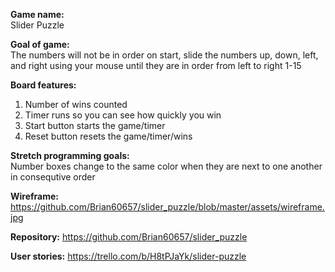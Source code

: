**Game name:** </br>
Slider Puzzle


**Goal of game:** </br>
The numbers will not be in order on start, slide the numbers up, down, left, and right using your mouse until they are in order from left to right 1-15


**Board features:** </br>
1.  Number of wins counted </br>
2.  Timer runs so you can see how quickly you win </br>
3.  Start button starts the game/timer </br>
4.  Reset button resets the game/timer/wins </br>


**Stretch programming goals:** </br>
Number boxes change to the same color when they are next to one another in consequtive order


**Wireframe:**
https://github.com/Brian60657/slider_puzzle/blob/master/assets/wireframe.jpg


**Repository:**
https://github.com/Brian60657/slider_puzzle


**User stories:**
https://trello.com/b/H8tPJaYk/slider-puzzle
